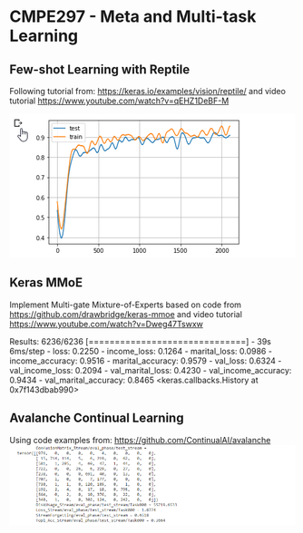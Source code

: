 # CMPE297 - Meta and Multi-task Learning

## Few-shot Learning with Reptile
Following tutorial from: https://keras.io/examples/vision/reptile/
and video tutorial https://www.youtube.com/watch?v=qEHZ1DeBF-M

![ImageReptile](https://github.com/jimmyland22/CMPE297/blob/main/Meta%20and%20Multi-task%20Learning/reptile_eval.png)

## Keras MMoE
Implement Multi-gate Mixture-of-Experts based on code from https://github.com/drawbridge/keras-mmoe
and video tutorial https://www.youtube.com/watch?v=Dweg47Tswxw

Results: 6236/6236 [==============================] - 39s 6ms/step - loss: 0.2250 - income_loss: 0.1264 - marital_loss: 0.0986 - income_accuracy: 0.9516 - marital_accuracy: 0.9579 - val_loss: 0.6324 - val_income_loss: 0.2094 - val_marital_loss: 0.4230 - val_income_accuracy: 0.9434 - val_marital_accuracy: 0.8465
<keras.callbacks.History at 0x7f143dbab990>

## Avalanche Continual Learning
Using code examples from: https://github.com/ContinualAI/avalanche
![ImageofMatrix](https://github.com/jimmyland22/CMPE297/blob/main/Meta%20and%20Multi-task%20Learning/avalanche_eval.png)